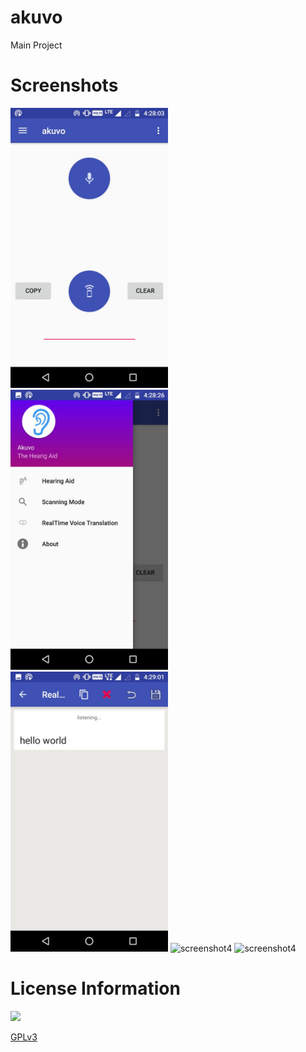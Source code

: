 # akuvo
Main Project 

# Screenshots

 <img src="/phoneScreenshots/01.jpg" alt="screenshot1" height="50%" width="50%"> 
 <img src="/phoneScreenshots/02.jpg" alt="screenshot2" height="50%" width="50%"> 
 <img src="/phoneScreenshots/03.jpg" alt="screenshot3" height="50%" width="50%"> 
 <img src="/phoneScreenshots/04." alt="screenshot4" height="50%" width="50%"> 
 <img src="/phoneScreenshots/04." alt="screenshot4" height="50%" width="50%"> 


# License Information

<img src="https://gnu.org/graphics/gplv3-127x51.png" />

[GPLv3](https://www.gnu.org/licenses/gpl-3.0.html) 
